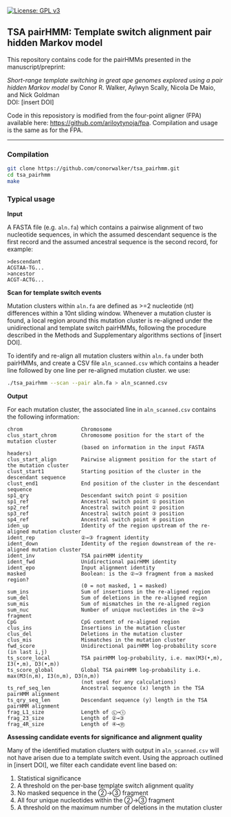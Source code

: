 [![License: GPL v3](https://img.shields.io/badge/License-GPLv3-blue.svg)](https://www.gnu.org/licenses/gpl-3.0)

## TSA pairHMM: Template switch alignment pair hidden Markov model


This repository contains code for the pairHMMs presented in the manuscript/preprint:

_Short-range template switching in great ape genomes explored using a pair hidden Markov model_
by Conor R. Walker, Aylwyn Scally, Nicola De Maio, and Nick Goldman <br/>
DOI: [insert DOI]

Code in this reposistory is modified from the four-point aligner (FPA) available here: https://github.com/ariloytynoja/fpa. Compilation and
usage is the same as for the FPA.

---

### Compilation

```sh
git clone https://github.com/conorwalker/tsa_pairhmm.git
cd tsa_pairhmm
make
```

### Typical usage

**Input**

A FASTA file (e.g. `aln.fa`) which contains a pairwise alignment of two nucleotide sequences, in which the
assumed descendant sequence is the first record and the assumed ancestral sequence is the second record, for example:

```
>descendant
ACGTAA-TG...
>ancestor
ACGT-ACTG...
```

**Scan for template switch events**

Mutation clusters within `aln.fa` are defined as >=2 nucleotide (nt) differences within a 10nt sliding window.
Whenever a mutation cluster is found, a local region around this mutation cluster is re-aligned under the
unidirectional and template switch pairHMMs, following the procedure described in the Methods and Supplementary
algorithms sections of [insert DOI]. 

To identify and re-align all mutation clusters within `aln.fa` under both pairHMMs, and create a CSV file `aln_scanned.csv` which contains a header line followed by one line per re-aligned mutation cluster. we use:

```sh
./tsa_pairhmm --scan --pair aln.fa > aln_scanned.csv
```

**Output**

For each mutation cluster, the associated line in `aln_scanned.csv` contains the following information:

```
chrom                   Chromosome
clus_start_chrom        Chromosome position for the start of the mutation cluster
                        (based on information in the input FASTA headers)
clus_start_align        Pairwise alignment position for the start of the mutation cluster
clust_start1            Starting position of the cluster in the descendant sequence
clust_end1              End position of the cluster in the descendant sequence
sp1_qry                 Descendant switch point ① position
sp1_ref                 Ancestral switch point ① position
sp2_ref                 Ancestral switch point ② position
sp3_ref                 Ancestral switch point ③ position
sp4_ref                 Ancestral switch point ④ position
iden_up                 Identity of the region upstream of the re-aligned mutation cluster
ident_rep               ②→③ fragment identity
ident_down              Identity of the region downstream of the re-aligned mutation cluster
ident_inv               TSA pairHMM identity
ident_fwd               Unidirectional pairHMM identity
ident_epo               Input alignment identity
masked                  Boolean: is the ②→③ fragment from a masked region?
                        (0 = not masked, 1 = masked)
sum_ins                 Sum of insertions in the re-aligned region
sum_del                 Sum of deletions in the re-aligned region
sum_mis                 Sum of mismatches in the re-aligned region
sum_nuc                 Number of unique nucleotides in the ②→③ fragment
CpG                     CpG content of re-aligned region
clus_ins                Insertions in the mutation cluster
clus_del                Deletions in the mutation cluster
clus_mis                Mismatches in the mutation cluster
fwd_score               Unidirectional pairHMM log-probability score (in last i,j)
ts_score_local          TSA pairHMM log-probability, i.e. max(M3(•,m), I3(•,m), D3(•,m)) 
ts_score_global         Global TSA pairHMM log-probability i.e. max(M3(n,m), I3(n,m), D3(n,m))
                        (not used for any calculations)
ts_ref_seq_len          Ancestral sequence (x) length in the TSA pairHMM alignment
ts_qry_seq_len          Descendant sequence (y) length in the TSA pairHMM alignment
frag_L1_size            Length of Ⓛ→①
frag_23_size            Length of ②→③
frag_4R_size            Length of ④→Ⓡ
```

**Assessing candidate events for significance and alignment quality**

Many of the identified mutation clusters with output in `aln_scanned.csv` will not have arisen due to a template
switch event. Using the approach outlined in [insert DOI], we filter each candidate event line based on:

1. Statistical significance
2. A threshold on the per-base template switch alignment quality 
3. No masked sequence in the ②→③ fragment
4. All four unique nucleotides within the ②→③ fragment
5. A threshold on the maximum number of deletions in the mutation cluster
